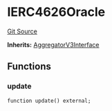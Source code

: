 # IERC4626Oracle
[Git Source](https://github.com/Level-Money/contracts/blob/dc473999128bb60d87e479b557f6971af65ff8db/src/v2/interfaces/level/IERC4626Oracle.sol)

**Inherits:**
[AggregatorV3Interface](/src/v1/interfaces/AggregatorV3Interface.sol/interface.AggregatorV3Interface.md)


## Functions
### update


```solidity
function update() external;
```

